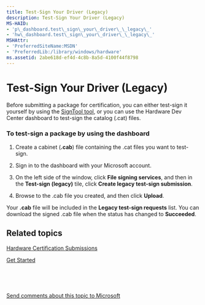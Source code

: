 ```yaml
---
title: Test-Sign Your Driver (Legacy)
description: Test-Sign Your Driver (Legacy)
MS-HAID:
- 'p\_dashboard.test\_sign\_your\_driver\_\_legacy\_'
- 'hw\_dashboard.test\_sign\_your\_driver\_\_legacy\_'
MSHAttr:
- 'PreferredSiteName:MSDN'
- 'PreferredLib:/library/windows/hardware'
ms.assetid: 2abe618d-ef4d-4c8b-8a5d-4100f44f8798
---
```


# Test-Sign Your Driver (Legacy)


Before submitting a package for certification, you can either test-sign it yourself by using the [SignTool tool](http://go.microsoft.com/fwlink/p/?LinkId=238330), or you can use the Hardware Dev Center dashboard to test-sign the catalog (.cat) files.

### <span id="To_test-sign_a_package_by_using_the_dashboard"></span><span id="to_test-sign_a_package_by_using_the_dashboard"></span><span id="TO_TEST-SIGN_A_PACKAGE_BY_USING_THE_DASHBOARD"></span>To test-sign a package by using the dashboard

1.  Create a cabinet (**.cab**) file containing the .cat files you want to test-sign.

2.  Sign in to the dashboard with your Microsoft account.

3.  On the left side of the window, click **File signing services**, and then in the **Test-sign (legacy)** tile, click **Create legacy test-sign submission**.

4.  Browse to the .cab file you created, and then click **Upload**.

Your **.cab** file will be included in the **Legacy test-sign requests** list. You can download the signed .cab file when the status has changed to **Succeeded**.

## <span id="related_topics"></span>Related topics


[Hardware Certification Submissions](https://msdn.microsoft.com/library/windows/hardware/br230796.aspx)

[Get Started](https://msdn.microsoft.com/library/windows/hardware/br230779.aspx)

 

 

[Send comments about this topic to Microsoft](mailto:wsddocfb@microsoft.com?subject=Documentation%20feedback%20%5Bhw_dashboard\hw_dashboard%5D:%20Test-Sign%20Your%20Driver%20%28Legacy%29%20%20RELEASE:%20%281/3/2017%29&body=%0A%0APRIVACY%20STATEMENT%0A%0AWe%20use%20your%20feedback%20to%20improve%20the%20documentation.%20We%20don't%20use%20your%20email%20address%20for%20any%20other%20purpose,%20and%20we'll%20remove%20your%20email%20address%20from%20our%20system%20after%20the%20issue%20that%20you're%20reporting%20is%20fixed.%20While%20we're%20working%20to%20fix%20this%20issue,%20we%20might%20send%20you%20an%20email%20message%20to%20ask%20for%20more%20info.%20Later,%20we%20might%20also%20send%20you%20an%20email%20message%20to%20let%20you%20know%20that%20we've%20addressed%20your%20feedback.%0A%0AFor%20more%20info%20about%20Microsoft's%20privacy%20policy,%20see%20http://privacy.microsoft.com/default.aspx. "Send comments about this topic to Microsoft")





